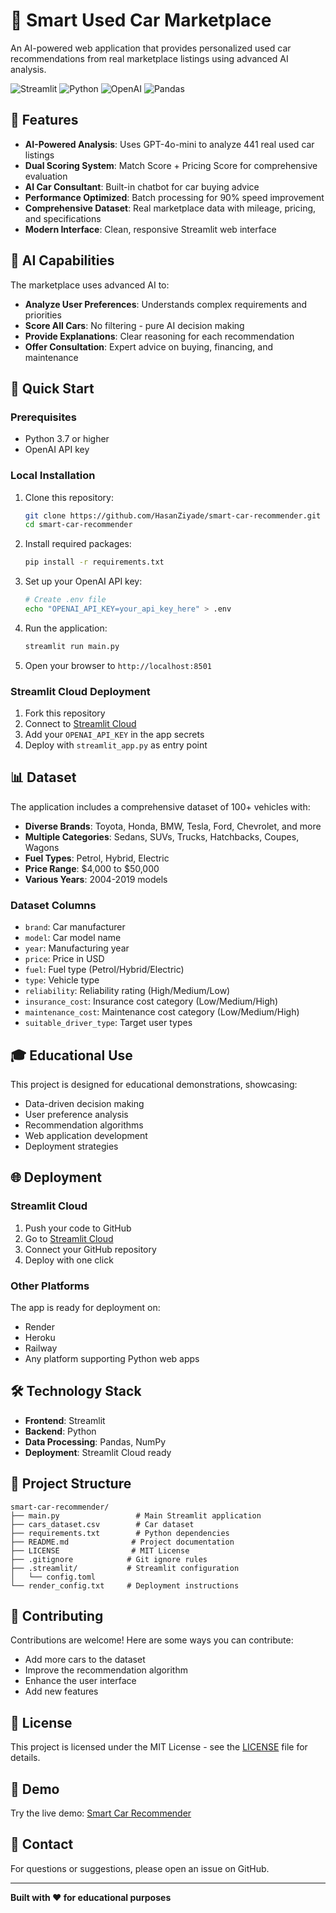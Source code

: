 # 🚗 Smart Used Car Marketplace

An AI-powered web application that provides personalized used car recommendations from real marketplace listings using advanced AI analysis.

![Streamlit](https://img.shields.io/badge/Streamlit-FF4B4B?style=for-the-badge&logo=streamlit&logoColor=white)
![Python](https://img.shields.io/badge/Python-3776AB?style=for-the-badge&logo=python&logoColor=white)
![OpenAI](https://img.shields.io/badge/OpenAI-412991?style=for-the-badge&logo=openai&logoColor=white)
![Pandas](https://img.shields.io/badge/pandas-150458?style=for-the-badge&logo=pandas&logoColor=white)

## 🌟 Features

- **AI-Powered Analysis**: Uses GPT-4o-mini to analyze 441 real used car listings
- **Dual Scoring System**: Match Score + Pricing Score for comprehensive evaluation
- **AI Car Consultant**: Built-in chatbot for car buying advice
- **Performance Optimized**: Batch processing for 90% speed improvement
- **Comprehensive Dataset**: Real marketplace data with mileage, pricing, and specifications
- **Modern Interface**: Clean, responsive Streamlit web interface

## 🤖 AI Capabilities

The marketplace uses advanced AI to:
- **Analyze User Preferences**: Understands complex requirements and priorities
- **Score All Cars**: No filtering - pure AI decision making
- **Provide Explanations**: Clear reasoning for each recommendation
- **Offer Consultation**: Expert advice on buying, financing, and maintenance

## 🚀 Quick Start

### Prerequisites
- Python 3.7 or higher
- OpenAI API key

### Local Installation

1. Clone this repository:
   ```bash
   git clone https://github.com/HasanZiyade/smart-car-recommender.git
   cd smart-car-recommender
   ```

2. Install required packages:
   ```bash
   pip install -r requirements.txt
   ```

3. Set up your OpenAI API key:
   ```bash
   # Create .env file
   echo "OPENAI_API_KEY=your_api_key_here" > .env
   ```

4. Run the application:
   ```bash
   streamlit run main.py
   ```

5. Open your browser to `http://localhost:8501`

### Streamlit Cloud Deployment

1. Fork this repository
2. Connect to [Streamlit Cloud](https://streamlit.io/cloud)
3. Add your `OPENAI_API_KEY` in the app secrets
4. Deploy with `streamlit_app.py` as entry point

## 📊 Dataset

The application includes a comprehensive dataset of 100+ vehicles with:
- **Diverse Brands**: Toyota, Honda, BMW, Tesla, Ford, Chevrolet, and more
- **Multiple Categories**: Sedans, SUVs, Trucks, Hatchbacks, Coupes, Wagons
- **Fuel Types**: Petrol, Hybrid, Electric
- **Price Range**: $4,000 to $50,000
- **Various Years**: 2004-2019 models

### Dataset Columns
- `brand`: Car manufacturer
- `model`: Car model name
- `year`: Manufacturing year
- `price`: Price in USD
- `fuel`: Fuel type (Petrol/Hybrid/Electric)
- `type`: Vehicle type
- `reliability`: Reliability rating (High/Medium/Low)
- `insurance_cost`: Insurance cost category (Low/Medium/High)
- `maintenance_cost`: Maintenance cost category (Low/Medium/High)
- `suitable_driver_type`: Target user types

## 🎓 Educational Use

This project is designed for educational demonstrations, showcasing:
- Data-driven decision making
- User preference analysis
- Recommendation algorithms
- Web application development
- Deployment strategies

## 🌐 Deployment

### Streamlit Cloud
1. Push your code to GitHub
2. Go to [Streamlit Cloud](https://streamlit.io/cloud)
3. Connect your GitHub repository
4. Deploy with one click

### Other Platforms
The app is ready for deployment on:
- Render
- Heroku
- Railway
- Any platform supporting Python web apps

## 🛠️ Technology Stack

- **Frontend**: Streamlit
- **Backend**: Python
- **Data Processing**: Pandas, NumPy
- **Deployment**: Streamlit Cloud ready

## 📁 Project Structure

```
smart-car-recommender/
├── main.py                 # Main Streamlit application
├── cars_dataset.csv        # Car dataset
├── requirements.txt        # Python dependencies
├── README.md              # Project documentation
├── LICENSE                # MIT License
├── .gitignore            # Git ignore rules
├── .streamlit/           # Streamlit configuration
│   └── config.toml
└── render_config.txt     # Deployment instructions
```

## 🤝 Contributing

Contributions are welcome! Here are some ways you can contribute:
- Add more cars to the dataset
- Improve the recommendation algorithm
- Enhance the user interface
- Add new features

## 📝 License

This project is licensed under the MIT License - see the [LICENSE](LICENSE) file for details.

## 🎯 Demo

Try the live demo: [Smart Car Recommender](https://your-app-url.streamlit.app)

## 📧 Contact

For questions or suggestions, please open an issue on GitHub.

---

**Built with ❤️ for educational purposes**
